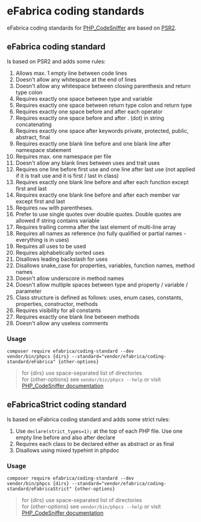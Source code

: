 # eFabrica coding standards

eFabrica coding standards for [PHP_CodeSniffer](https://github.com/squizlabs/PHP_CodeSniffer) are based on [PSR2](https://github.com/squizlabs/PHP_CodeSniffer/tree/master/src/Standards/PSR2).

## eFabrica coding standard
Is based on PSR2 and adds some rules:

1. Allows max. 1 empty line between code lines
1. Doesn't allow any whitespace at the end of lines
1. Doesn't allow any whitespace between closing parenthesis and return type colon
1. Requires exactly one space between type and variable
1. Requires exactly one space between return type colon and return type
1. Requires exactly one space before and after each operator
1. Requires exactly one space before and after . (dot) in string concatenating
1. Requires exactly one space after keywords private, protected, public, abstract, final
1. Requires exactly one blank line before and one blank line after namespace statement
1. Requires max. one namespace per file
1. Doesn't allow any blank lines between uses and trait uses
1. Requires one line before first use and one line after last use (not applied if it is trait use and it is first / last in class)
1. Requires exactly one blank line before and after each function except first and last
1. Requires exactly one blank line before and after each member var except first and last
1. Requires `new` with parentheses.
1. Prefer to use single quotes over double quotes. Double quotes are allowed if string contains variable
1. Requires trailing comma after the last element of multi-line array
1. Requires all names as reference (no fully qualified or partial names - everything is in uses)
1. Requires all uses to be used
1. Requires alphabetically sorted uses
1. Disallows leading backslash for uses
1. Disallows snake_case for properties, variables, function names, method names 
1. Doesn't allow underscore in method names
1. Doesn't allow multiple spaces between type and property / variable / parameter
1. Class structure is defined as follows: uses, enum cases, constants, properties, constructor, methods 
1. Requires visibility for all constants
1. Requires exactly one blank line between methods
1. Doesn't allow any useless comments

### Usage
```shell
composer require efabrica/coding-standard --dev
vendor/bin/phpcs {dirs} --standard="vendor/efabrica/coding-standard/eFabrica" {other-options}
```

> for {dirs} use space-separated list of directories \
> for {other-options} see `vendor/bin/phpcs --help` or visit [PHP_CodeSniffer documentation](https://github.com/squizlabs/PHP_CodeSniffer)

## eFabricaStrict coding standard
Is based on eFabrica coding standard and adds some strict rules:

1. Use `declare(strict_types=1);` at the top of each PHP file. Use one empty line before and also after declare 
1. Requires each class to be declared either as abstract or as final
1. Disallows using mixed typehint in phpdoc

### Usage
```shell
composer require efabrica/coding-standard --dev
vendor/bin/phpcs {dirs} --standard="vendor/efabrica/coding-standard/eFabricaStrict" {other-options}
```

> for {dirs} use space-separated list of directories \
> for {other-options} see `vendor/bin/phpcs --help` or visit [PHP_CodeSniffer documentation](https://github.com/squizlabs/PHP_CodeSniffer)
